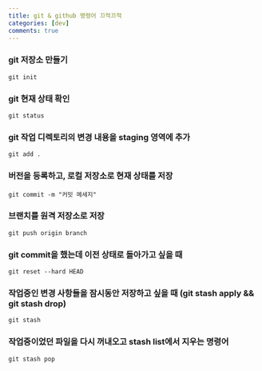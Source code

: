```yaml
---
title: git & github 명령어 끄적끄적
categories: [dev]
comments: true
---
```


### git 저장소 만들기

```
git init
```

### git 현재 상태 확인

```
git status
```

### git 작업 디렉토리의 변경 내용을 staging 영역에 추가

```
git add .
```

### 버전을 등록하고, 로컬 저장소로 현재 상태를 저장

```
git commit -m "커밋 메세지"
```

### 브랜치를 원격 저장소로 저장

```
git push origin branch
```

### git commit을 했는데 이전 상태로 돌아가고 싶을 때

```
git reset --hard HEAD

```

### 작업중인 변경 사항들을 잠시동안 저장하고 싶을 때 (git stash apply && git stash drop)

```
git stash
```

### 작업중이었던 파일을 다시 꺼내오고 stash list에서 지우는 명령어

```
git stash pop
```
